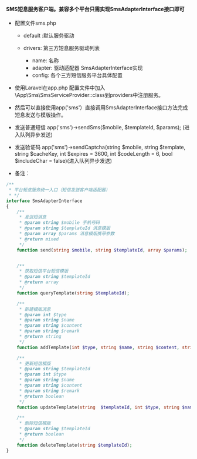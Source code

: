 #### SMS短息服务客户端。兼容多个平台只需实现SmsAdapterInterface接口即可
- 配置文件sms.php
    - default :默认服务驱动
    - drivers: 第三方短息服务驱动列表
        
        - name: 名称
        - adapter: 驱动适配器 SmsAdapterInterface实现
        - config: 各个三方短信服务平台具体配置
        
- 使用Laravel在app.php 配置文件中加入 \App\Sms\SmsServiceProvider::class到providers中注册服务。
- 然后可以直接使用app('sms'）直接调用SmsAdapterInterface接口方法完成短息发送与模版操作。
- 发送普通短信 app('sms')->sendSms($mobile, $templateId, $params); (进入队列异步发送)
- 发送验证码 app('sms')->sendCaptcha(string $mobile, string $template, string $cacheKey, int $expires = 3600, int $codeLength = 6, bool $includeChar = false)(进入队列异步发送)


* 备注：

  
```php
/**
 * 平台短息服务统一入口（短信发送客户端适配器）
 * */
interface SmsAdapterInterface
{
    /**
     * 发送短消息
     * @param string $mobile 手机号码
     * @param string $templateId 消息模版
     * @param array $params 消息模版携带参数
     * @return mixed
     */
    function send(string $mobile, string $templateId, array $params);


    /**
     * 获取短信平台短信模版
     * @param string $templateId
     * @return array
     */
    function queryTemplate(string $templateId);

    /**
     * 新建模版消息
     * @param int $type
     * @param string $name
     * @param string $content
     * @param string $remark
     * @return string
     */
    function addTemplate(int $type, string $name, string $content, string $remark);

    /**
     * 更新短信模版
     * @param string $templateId
     * @param int $type
     * @param string $name
     * @param string $content
     * @param string $remark
     * @return boolean
     */
    function updateTemplate(string  $templateId, int $type, string $name, string $content, string $remark = '');

    /**
     * 删除短信模版
     * @param string $templateId
     * @return boolean
     */
    function deleteTemplate(string $templateId);
}
```


